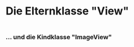 # Die Elternklasse "View"  <!-- .element: class="r-fit-text" -->
[ use data-src for lazy loading]: #
<img class="r-stretch" data-src="./Slides/assets/AndroidStudioLogo.svg"/>

### ... und die Kindklasse "ImageView" <!-- .element: class="fragment" -->
